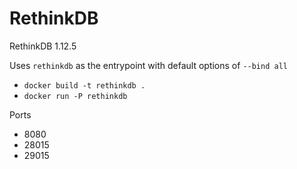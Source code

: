 # RethinkDB

RethinkDB 1.12.5

Uses `rethinkdb` as the entrypoint with default options of `--bind all`

* `docker build -t rethinkdb .`
* `docker run -P rethinkdb`

Ports

* 8080
* 28015
* 29015
